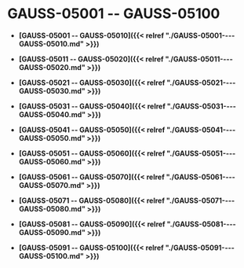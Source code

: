 # GAUSS-05001 -- GAUSS-05100

-   **[GAUSS-05001 -- GAUSS-05010]({{< relref "./GAUSS-05001----GAUSS-05010.md" >}})**

-   **[GAUSS-05011 -- GAUSS-05020]({{< relref "./GAUSS-05011----GAUSS-05020.md" >}})**

-   **[GAUSS-05021 -- GAUSS-05030]({{< relref "./GAUSS-05021----GAUSS-05030.md" >}})**

-   **[GAUSS-05031 -- GAUSS-05040]({{< relref "./GAUSS-05031----GAUSS-05040.md" >}})**

-   **[GAUSS-05041 -- GAUSS-05050]({{< relref "./GAUSS-05041----GAUSS-05050.md" >}})**

-   **[GAUSS-05051 -- GAUSS-05060]({{< relref "./GAUSS-05051----GAUSS-05060.md" >}})**

-   **[GAUSS-05061 -- GAUSS-05070]({{< relref "./GAUSS-05061----GAUSS-05070.md" >}})**

-   **[GAUSS-05071 -- GAUSS-05080]({{< relref "./GAUSS-05071----GAUSS-05080.md" >}})**

-   **[GAUSS-05081 -- GAUSS-05090]({{< relref "./GAUSS-05081----GAUSS-05090.md" >}})**

-   **[GAUSS-05091 -- GAUSS-05100]({{< relref "./GAUSS-05091----GAUSS-05100.md" >}})**
